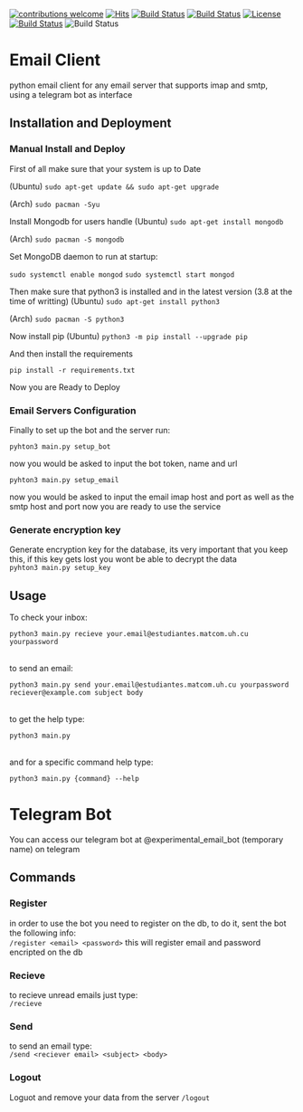 [![contributions welcome](https://img.shields.io/badge/contributions-welcome-brightgreen.svg?style=flat)](https://github.com/dwyl/esta/issues)
[![Hits](https://hits.seeyoufarm.com/api/count/incr/badge.svg?url=https%3A%2F%2Fgithub.com%2FJavierOramas%2FTelegram-Mail&count_bg=%233D91C8&title_bg=%23555555&icon=&icon_color=%23E7E7E7&title=hits&edge_flat=false)](https://hits.seeyoufarm.com)
[![Build Status](https://img.shields.io/github/forks/Telegram-Mail/email-client.svg)](https://github.com/Telegram-Mail/email-client) [![Build Status](https://img.shields.io/github/stars/Telegram-Mail/email-client.svg)](https://github.com/Telegram-Mail/email-client) [![License](https://img.shields.io/github/license/Telegram-Mail/email-client.svg)](https://github.com/Telegram-Mail/email-client) [![Build Status](https://img.shields.io/travis/Telegram-Mail/email-client/master.svg)](https://travis-ci.org/Telegram-Mail/email-client)
![Build Status](https://img.shields.io/badge/Powered_by-pyrogram-orange?style=flat&logo=pyrogram)

# Email Client 

python email client for any email server that supports imap and smtp,   
using a telegram bot as interface

## Installation and Deployment


### Manual Install and Deploy


First of all make sure that your system is up to Date

(Ubuntu) `sudo apt-get update && sudo apt-get upgrade`

(Arch) `sudo pacman -Syu`

Install Mongodb for users handle
(Ubuntu) `sudo apt-get install mongodb`

(Arch) `sudo pacman -S mongodb`

Set MongoDB daemon to run at startup:

`sudo systemctl enable mongod`
`sudo systemctl start mongod`

Then make sure that python3 is installed and in the latest version (3.8 at the time of writting)
(Ubuntu) `sudo apt-get install python3`

(Arch) `sudo pacman -S python3`

Now install pip
(Ubuntu) `python3 -m pip install --upgrade pip`

And then install the requirements

`pip install -r requirements.txt`

Now you are Ready to Deploy

### Email Servers Configuration

Finally to set up the bot and the server run: </br>

`pyhton3 main.py setup_bot` 

now you would be asked to input the bot token, name and url

`pyhton3 main.py setup_email` 

now you would be asked to input the email imap host and port as well as the smtp host and port
now you are ready to use the service

### Generate encryption key
Generate encryption key for the database, its very important that you keep this, if this key
gets lost you wont be able to decrypt the data</br>
`pyhton3 main.py setup_key` 


## Usage 

To check your inbox:</br>

`python3 main.py recieve your.email@estudiantes.matcom.uh.cu yourpassword`

</br>to send an email:</br>

`python3 main.py send your.email@estudiantes.matcom.uh.cu yourpassword reciever@example.com subject body`

</br>to get the help type:</br>

`python3 main.py`

</br>and for a specific command help type:</br>

`python3 main.py {command} --help`

# Telegram Bot

You can access our telegram bot at @experimental_email_bot (temporary name) on telegram

## Commands

### Register
in order to use the bot you need to register on the db, to do it, sent the bot the following info:</br>
`/register <email> <password>`
this will register email and password encripted on the db

### Recieve
to recieve unread emails just type:</br>
`/recieve`

### Send
to send an email type:</br>
`/send <reciever email> <subject> <body>`

### Logout
Loguot and remove your data from the server
`/logout`

